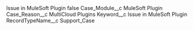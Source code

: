 <?xml version="1.0" encoding="UTF-8"?>
<CustomMetadata xmlns="http://soap.sforce.com/2006/04/metadata" xmlns:xsi="http://www.w3.org/2001/XMLSchema-instance" xmlns:xsd="http://www.w3.org/2001/XMLSchema">
    <label>Issue in MuleSoft Plugin</label>
    <protected>false</protected>
    <values>
        <field>Case_Module__c</field>
        <value xsi:type="xsd:string">MuleSoft Plugin</value>
    </values>
    <values>
        <field>Case_Reason__c</field>
        <value xsi:type="xsd:string">MultiCloud Plugins</value>
    </values>
    <values>
        <field>Keyword__c</field>
        <value xsi:type="xsd:string">Issue in MuleSoft Plugin</value>
    </values>
    <values>
        <field>RecordTypeName__c</field>
        <value xsi:type="xsd:string">Support_Case</value>
    </values>
</CustomMetadata>
